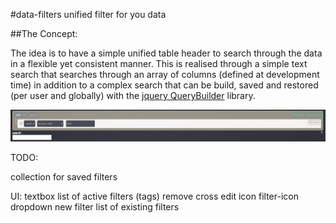 #data-filters
unified filter for you data

##The Concept:

The idea is to have a simple unified table header to search through the data in a flexible yet consistent manner.
This is realised through a simple text search that searches through an array of columns (defined at development time)
in addition to a complex search that can be build, saved and restored (per user and globally) with the [jquery QueryBuilder](http://querybuilder.js.org/) library.

![screenshot](/doc/data-filters.jpg?raw=true)

TODO:

collection for saved filters

UI:
textbox
list of active filters (tags)
    remove cross
    edit icon
filter-icon
    dropdown
    new filter
    list of existing filters
